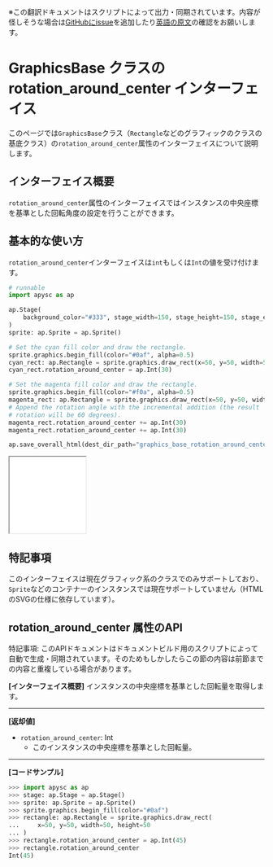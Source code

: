 <span class="inconspicuous-txt">※この翻訳ドキュメントはスクリプトによって出力・同期されています。内容が怪しそうな場合は<a href="https://github.com/simon-ritchie/apysc/issues" target="_blank">GitHubにissue</a>を追加したり[英語の原文](https://simon-ritchie.github.io/apysc/en/graphics_base_rotation_around_center.html)の確認をお願いします。</span>

# GraphicsBase クラスの rotation_around_center インターフェイス

このページでは`GraphicsBase`クラス（`Rectangle`などのグラフィックのクラスの基底クラス）の`rotation_around_center`属性のインターフェイスについて説明します。

## インターフェイス概要

`rotation_around_center`属性のインターフェイスではインスタンスの中央座標を基準とした回転角度の設定を行うことができます。

## 基本的な使い方

`rotation_around_center`インターフェイスは`int`もしくは`Int`の値を受け付けます。

```py
# runnable
import apysc as ap

ap.Stage(
    background_color="#333", stage_width=150, stage_height=150, stage_elem_id="stage"
)
sprite: ap.Sprite = ap.Sprite()

# Set the cyan fill color and draw the rectangle.
sprite.graphics.begin_fill(color="#0af", alpha=0.5)
cyan_rect: ap.Rectangle = sprite.graphics.draw_rect(x=50, y=50, width=50, height=50)
cyan_rect.rotation_around_center = ap.Int(30)

# Set the magenta fill color and draw the rectangle.
sprite.graphics.begin_fill(color="#f0a", alpha=0.5)
magenta_rect: ap.Rectangle = sprite.graphics.draw_rect(x=50, y=50, width=50, height=50)
# Append the rotation angle with the incremental addition (the result
# rotation will be 60 degrees).
magenta_rect.rotation_around_center += ap.Int(30)
magenta_rect.rotation_around_center += ap.Int(30)

ap.save_overall_html(dest_dir_path="graphics_base_rotation_around_center_basic_usage/")
```

<iframe src="static/graphics_base_rotation_around_center_basic_usage/index.html" width="150" height="150"></iframe>

## 特記事項

このインターフェイスは現在グラフィック系のクラスでのみサポートしており、`Sprite`などのコンテナーのインスタンスでは現在サポートしていません（HTMLのSVGの仕様に依存しています）。

## rotation_around_center 属性のAPI

<span class="inconspicuous-txt">特記事項: このAPIドキュメントはドキュメントビルド用のスクリプトによって自動で生成・同期されています。そのためもしかしたらこの節の内容は前節までの内容と重複している場合があります。</span>

**[インターフェイス概要]** インスタンスの中央座標を基準とした回転量を取得します。<hr>

**[返却値]**

- `rotation_around_center`: Int
  - このインスタンスの中央座標を基準とした回転量。

<hr>

**[コードサンプル]**

```py
>>> import apysc as ap
>>> stage: ap.Stage = ap.Stage()
>>> sprite: ap.Sprite = ap.Sprite()
>>> sprite.graphics.begin_fill(color="#0af")
>>> rectangle: ap.Rectangle = sprite.graphics.draw_rect(
...     x=50, y=50, width=50, height=50
... )
>>> rectangle.rotation_around_center = ap.Int(45)
>>> rectangle.rotation_around_center
Int(45)
```